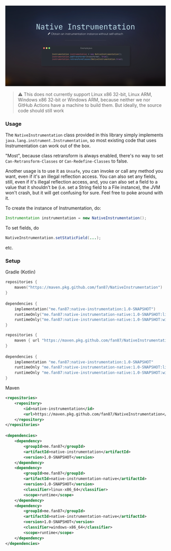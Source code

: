 ![banner](assets/banner.png)

> ⚠️ This does not currently support Linux x86 32-bit, Linux ARM, Windows x86 32-bit or Windows ARM, because neither we nor GitHub Actions 
> have a machine to build them. But ideally, the source code should still work

### Usage
The `NativeInstrumentation` class provided in this library simply
implements `java.lang.instrument.Instrumentation`, so most existing code that
uses Instrumentation can work out of the box.

"Most", because class retransform is always enabled, there's no way
to set `Can-Retransform-Classes` or `Can-Redefine-Classes` to false.


Another usage is to use it as `Unsafe`, you can invoke or call any method you want, even if it's an illegal 
reflection access. You can also set any fields, still, even if it's illegal reflection access, and,
you can also set a field to a value that it shouldn't be (i.e. set a String field to a File instance),
the JVM won't crash, but it will get confusing for sure. Feel free to poke around with it.


To create the instance of Instrumentation, do:

```java
Instrumentation instrumentation = new NativeInstrumentation();
```

To set fields, do

```java
NativeInstrumentation.setStaticField(...);
```

etc.

### Setup

Gradle (Kotlin)
```kotlin
repositories {
    maven("https://maven.pkg.github.com/fan87/NativeInstrumentation")
}

dependencies {
    implementation("me.fan87:native-instrumentation:1.0-SNAPSHOT")
    runtimeOnly("me.fan87:native-instrumentation-native:1.0-SNAPSHOT:linux-x86_64")
    runtimeOnly("me.fan87:native-instrumentation-native:1.0-SNAPSHOT:windows-x86_64")
}
```

```groovy
repositories {
    maven { url "https://maven.pkg.github.com/fan87/NativeInstrumentation" }
}

dependencies {
    implementation "me.fan87:native-instrumentation:1.0-SNAPSHOT"
    runtimeOnly "me.fan87:native-instrumentation-native:1.0-SNAPSHOT:linux-x86_64"
    runtimeOnly "me.fan87:native-instrumentation-native:1.0-SNAPSHOT:windows-x86_64"
}
```

Maven

```xml
<repositories>
    <repository>
        <id>native-instrumentation</id>
        <url>https://maven.pkg.github.com/fan87/NativeInstrumentation</url>
    </repository>
</repositories>

<dependencies>
    <dependency>
        <groupId>me.fan87</groupId>
        <artifactId>native-instrumentation</artifactId>
        <version>1.0-SNAPSHOT</version>
    </dependency>
    <dependency>
        <groupId>me.fan87</groupId>
        <artifactId>native-instrumentation-native</artifactId>
        <version>1.0-SNAPSHOT</version>
        <classifier>linux-x86_64</classifier>
        <scope>runtime</scope>
    </dependency>
    <dependency>
        <groupId>me.fan87</groupId>
        <artifactId>native-instrumentation-native</artifactId>
        <version>1.0-SNAPSHOT</version>
        <classifier>windows-x86_64</classifier>
        <scope>runtime</scope>
    </dependency>
</dependencies>
```